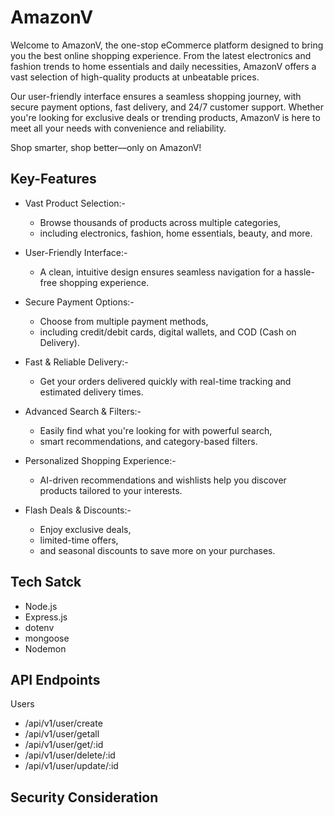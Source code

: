 # AmazonV

Welcome to AmazonV, the one-stop eCommerce platform designed to bring you the best online shopping experience. From the latest electronics and fashion trends to home essentials and daily necessities, AmazonV offers a vast selection of high-quality products at unbeatable prices.

Our user-friendly interface ensures a seamless shopping journey, with secure payment options, fast delivery, and 24/7 customer support. Whether you're looking for exclusive deals or trending products, AmazonV is here to meet all your needs with convenience and reliability.

Shop smarter, shop better—only on AmazonV!

## Key-Features
- Vast Product Selection:-
    * Browse thousands of products across multiple categories,
    * including electronics, fashion, home essentials, beauty, and more.

- User-Friendly Interface:-
    * A clean, intuitive design ensures seamless navigation for a hassle-free shopping experience.

- Secure Payment Options:- 
    * Choose from multiple payment methods,
    * including credit/debit cards, digital wallets, and COD (Cash on Delivery).

- Fast & Reliable Delivery:- 
    * Get your orders delivered quickly with real-time tracking and estimated delivery times.

- Advanced Search & Filters:- 
    * Easily find what you're looking for with powerful search,
    * smart recommendations, and category-based filters.

- Personalized Shopping Experience:- 
    * AI-driven recommendations and wishlists help you discover products tailored to your interests.

- Flash Deals & Discounts:- 
    * Enjoy exclusive deals,
    * limited-time offers,
    * and seasonal discounts to save more on your purchases.

## Tech Satck

- Node.js
- Express.js
- dotenv
- mongoose
- Nodemon

## API Endpoints
Users
- /api/v1/user/create
- /api/v1/user/getall
- /api/v1/user/get/:id
- /api/v1/user/delete/:id
- /api/v1/user/update/:id

## Security Consideration